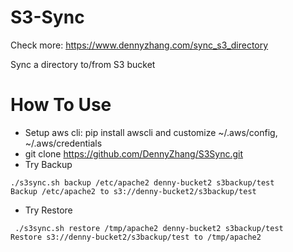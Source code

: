 # S3-Sync
Check more: https://www.dennyzhang.com/sync_s3_directory

Sync a directory to/from S3 bucket

How To Use
==============
- Setup aws cli: pip install awscli and customize  ~/.aws/config, ~/.aws/credentials
- git clone https://github.com/DennyZhang/S3Sync.git
- Try Backup
```
./s3sync.sh backup /etc/apache2 denny-bucket2 s3backup/test
Backup /etc/apache2 to s3://denny-bucket2/s3backup/test
```
- Try Restore
```
 ./s3sync.sh restore /tmp/apache2 denny-bucket2 s3backup/test
Restore s3://denny-bucket2/s3backup/test to /tmp/apache2
```
